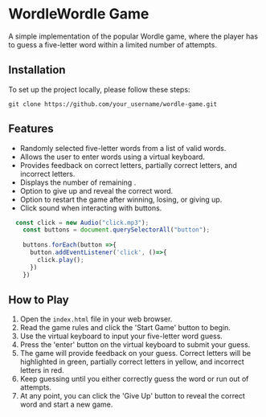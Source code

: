 # WordleWordle Game

A simple implementation of the popular Wordle game, where the player has to guess a five-letter word within a limited number of attempts.

## Installation
To set up the project locally, please follow these steps:

```
git clone https://github.com/your_username/wordle-game.git
```

## Features

- Randomly selected five-letter words from a list of valid words.
- Allows the user to enter words using a virtual keyboard.
- Provides feedback on correct letters, partially correct letters, and incorrect letters.
- Displays the number of remaining .
- Option to give up and reveal the correct word.
- Option to restart the game after winning, losing, or giving up.
- Click sound when interacting with buttons.
```js
  const click = new Audio("click.mp3");
    const buttons = document.querySelectorAll("button");
   
    buttons.forEach(button =>{
      button.addEventListener('click', ()=>{
        click.play();
      })
    }) 
```
## How to Play

1. Open the `index.html` file in your web browser.
2. Read the game rules and click the 'Start Game' button to begin.
3. Use the virtual keyboard to input your five-letter word guess.
4. Press the 'enter' button on the virtual keyboard to submit your guess.
5. The game will provide feedback on your guess. Correct letters will be highlighted in green, partially correct letters in yellow, and incorrect letters in red.
6. Keep guessing until you either correctly guess the word or run out of attempts.
7. At any point, you can click the 'Give Up' button to reveal the correct word and start a new game.



